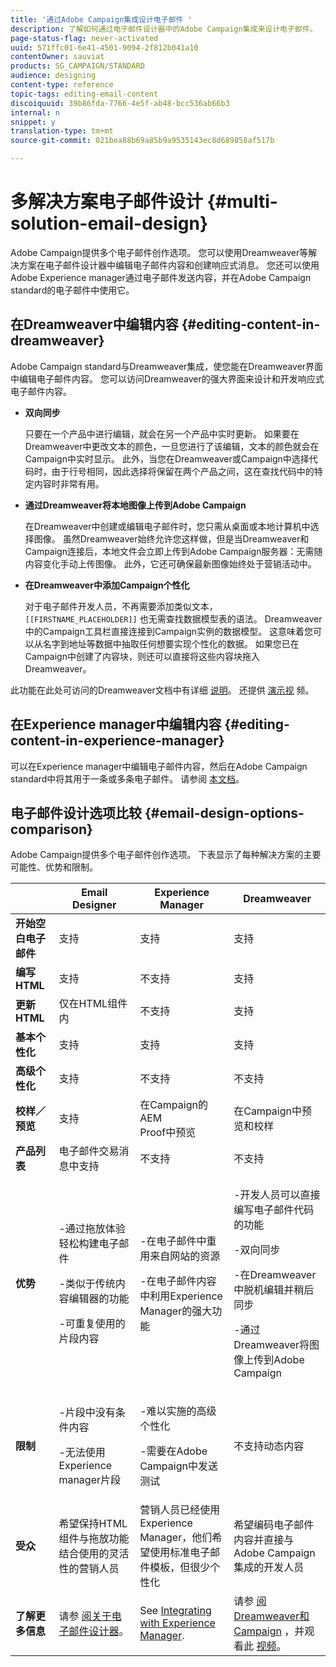 ```yaml
---
title: '通过Adobe Campaign集成设计电子邮件 '
description: 了解如何通过电子邮件设计器中的Adobe Campaign集成来设计电子邮件。
page-status-flag: never-activated
uuid: 571ffc01-6e41-4501-9094-2f812b041a10
contentOwner: sauviat
products: SG_CAMPAIGN/STANDARD
audience: designing
content-type: reference
topic-tags: editing-email-content
discoiquuid: 39b86fda-7766-4e5f-ab48-bcc536ab66b3
internal: n
snippet: y
translation-type: tm+mt
source-git-commit: 021bea88b69a85b9a9535143ec8d689858af517b

---
```



# 多解决方案电子邮件设计 {#multi-solution-email-design}

Adobe Campaign提供多个电子邮件创作选项。 您可以使用Dreamweaver等解决方案在电子邮件设计器中编辑电子邮件内容和创建响应式消息。 您还可以使用Adobe Experience manager通过电子邮件发送内容，并在Adobe Campaign standard的电子邮件中使用它。

## 在Dreamweaver中编辑内容 {#editing-content-in-dreamweaver}

Adobe Campaign standard与Dreamweaver集成，使您能在Dreamweaver界面中编辑电子邮件内容。 您可以访问Dreamweaver的强大界面来设计和开发响应式电子邮件内容。

* **双向同步**

   只要在一个产品中进行编辑，就会在另一个产品中实时更新。 如果要在Dreamweaver中更改文本的颜色，一旦您进行了该编辑，文本的颜色就会在Campaign中实时显示。 此外，当您在Dreamweaver或Campaign中选择代码时，由于行号相同，因此选择将保留在两个产品之间，这在查找代码中的特定内容时非常有用。

* **通过Dreamweaver将本地图像上传到Adobe Campaign**

   在Dreamweaver中创建或编辑电子邮件时，您只需从桌面或本地计算机中选择图像。 虽然Dreamweaver始终允许您这样做，但是当Dreamweaver和Campaign连接后，本地文件会立即上传到Adobe Campaign服务器：无需随内容变化手动上传图像。 此外，它还可确保最新图像始终处于营销活动中。

* **在Dreamweaver中添加Campaign个性化**

   对于电子邮件开发人员，不再需要添加类似文本， `[[FIRSTNAME_PLACEHOLDER]]` 也无需查找数据模型表的语法。 Dreamweaver中的Campaign工具栏直接连接到Campaign实例的数据模型。 这意味着您可以从名字到地址等数据中抽取任何想要实现个性化的数据。 如果您已在Campaign中创建了内容块，则还可以直接将这些内容块拖入Dreamweaver。

此功能在此处可访问的Dreamweaver文档中有详细 [说明](https://helpx.adobe.com/dreamweaver/using/working-with-dreamweaver-and-campaign.html)。 还提供 [演示视](https://helpx.adobe.com/campaign/kt/acs/using/acs-dreamweaver-integration-feature-video-use.html) 频。

## 在Experience manager中编辑内容 {#editing-content-in-experience-manager}

可以在Experience manager中编辑电子邮件内容，然后在Adobe Campaign standard中将其用于一条或多条电子邮件。 请参阅 [本文档](../../integrating/using/integrating-with-experience-manager.md)。

## 电子邮件设计选项比较 {#email-design-options-comparison}

Adobe Campaign提供多个电子邮件创作选项。 下表显示了每种解决方案的主要可能性、优势和限制。

<table> 
 <thead> 
  <tr> 
   <th> </th> 
   <th> Email Designer<br /> </th> 
   <th> Experience Manager<br /> </th> 
   <th> Dreamweaver<br /> </th> 
  </tr> 
 </thead> 
 <tbody> 
  <tr> 
   <td> <strong>开始空白电子邮件</strong><br /> </td> 
   <td> 支持<br /> </td> 
   <td> 支持<br /> </td> 
   <td> 支持<br /> </td> 
  </tr> 
  <tr> 
   <td> <strong>编写HTML</strong><br /> </td> 
   <td> 支持<br /> </td> 
   <td> 不支持<br /> </td> 
   <td> 支持<br /> </td> 
  </tr> 
  <tr> 
   <td> <strong>更新HTML</strong><br /> </td> 
   <td> 仅在HTML组件内<br /> </td> 
   <td> 不支持<br /> </td> 
   <td> 支持<br /> </td> 
  </tr> 
  <tr> 
   <td> <strong>基本个性化</strong><br /> </td> 
   <td> 支持<br /> </td> 
   <td> 支持<br /> </td> 
   <td> 支持<br /> </td> 
  </tr> 
  <tr> 
   <td> <strong>高级个性化</strong><br /> </td> 
   <td> 支持<br /> </td> 
   <td> 不支持<br /> </td> 
   <td> 不支持<br /> </td> 
  </tr> 
  <tr> 
   <td> <strong>校样／预览</strong><br /> </td> 
   <td> 支持<br /> </td> 
   <td> 在Campaign的AEM<br /> Proof中预览<br /> </td> 
   <td> 在Campaign中预览和校样<br /> </td> 
  </tr> 
  <tr> 
   <td> <strong>产品列表</strong><br /> </td> 
   <td> 电子邮件交易消息中支持<br /> </td> 
   <td> 不支持<br /> </td> 
   <td> 不支持<br /> </td> 
  </tr> 
  <tr> 
   <td> <strong>优势</strong><br /> </td> 
   <td> 
     <p>-通过拖放体验轻松构建电子邮件</p>
     <p>-类似于传统内容编辑器的功能</p>
     <p>-可重复使用的片段内容</p>
  </td> 
   <td> 
     <p>-在电子邮件中重用来自网站的资源</p>
     <p>-在电子邮件内容中利用Experience Manager的强大功能</p>
    </td> 
   <td> 
    <p>-开发人员可以直接编写电子邮件代码的功能</p>
    <p>-双向同步</p>
    <p>-在Dreamweaver中脱机编辑并稍后同步</p>
    <p>-通过Dreamweaver将图像上传到Adobe Campaign</p>
  </td> 
  </tr> 
  <tr> 
   <td> <strong>限制</strong><br /> </td> 
   <td> 
     <p>-片段中没有条件内容</p>
     <p>-无法使用Experience manager片段</p>
  </td> 
   <td> 
     <p>-难以实施的高级个性化</p>
     <p>-需要在Adobe Campaign中发送测试</p>
  </td> 
   <td> 不支持动态内容<br /> </td> 
  </tr> 
  <tr> 
   <td> <strong>受众</strong><br /> </td> 
   <td> 希望保持HTML组件与拖放功能结合使用的灵活性的营销人员<br /> </td> 
   <td> 营销人员已经使用Experience Manager，他们希望使用标准电子邮件模板，但很少个性化<br /> </td> 
   <td> 希望编码电子邮件内容并直接与Adobe Campaign集成的开发人员<br /> </td> 
  </tr> 
  <tr> 
   <td> <strong>了解更多信息</strong><br /> </td> 
   <td> 请参 <a href="../../designing/using/overview.md">阅关于电子邮件设计器</a>。<br /> </td> 
   <td> See <a href="../../integrating/using/integrating-with-experience-manager.md">Integrating with Experience Manager</a>.<br /> </td> 
   <td> 请参 <a href="https://helpx.adobe.com/dreamweaver/using/working-with-dreamweaver-and-campaign.html">阅Dreamweaver和Campaign</a> ，并观看此 <a href="https://helpx.adobe.com/campaign/kt/acs/using/acs-dreamweaver-integration-feature-video-use.html">视频</a>。<br /> </td> 
  </tr> 
 </tbody> 
</table>

